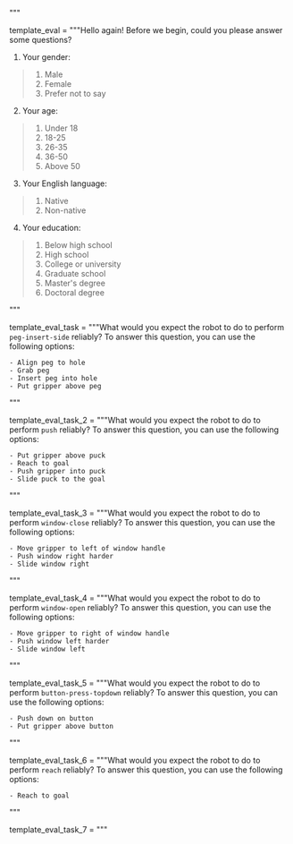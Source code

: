 

"""

template_eval = """Hello again! Before we begin, could you please answer some questions?

1) Your gender:

> 1. Male
> 2. Female
> 3. Prefer not to say

2) Your age:

> 1. Under 18
> 2. 18-25
> 3. 26-35
> 4. 36-50
> 5. Above 50

3) Your English language:

> 1. Native
> 2. Non-native

4) Your education:

> 1. Below high school
> 2. High school
> 3. College or university
> 4. Graduate school
> 5. Master's degree
> 6. Doctoral degree

"""

template_eval_task = """What would you expect the robot to do to perform `peg-insert-side` reliably?
To answer this question, you can use the following options:

    - Align peg to hole
    - Grab peg
    - Insert peg into hole
    - Put gripper above peg

"""

template_eval_task_2 = """What would you expect the robot to do to perform `push` reliably?
To answer this question, you can use the following options:

    - Put gripper above puck
    - Reach to goal
    - Push gripper into puck
    - Slide puck to the goal

"""

template_eval_task_3 = """What would you expect the robot to do to perform `window-close` reliably?
To answer this question, you can use the following options:

    - Move gripper to left of window handle
    - Push window right harder
    - Slide window right

"""

template_eval_task_4 = """What would you expect the robot to do to perform `window-open` reliably?
To answer this question, you can use the following options:

    - Move gripper to right of window handle
    - Push window left harder
    - Slide window left

"""

template_eval_task_5 = """What would you expect the robot to do to perform `button-press-topdown` reliably?
To answer this question, you can use the following options:

    - Push down on button
    - Put gripper above button

"""

template_eval_task_6 = """What would you expect the robot to do to perform `reach` reliably?
To answer this question, you can use the following options:

    - Reach to goal

"""

template_eval_task_7 = """